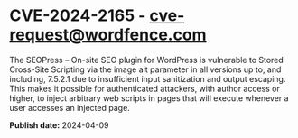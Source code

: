 # CVE-2024-2165 - cve-request@wordfence.com

The SEOPress – On-site SEO plugin for WordPress is vulnerable to Stored Cross-Site Scripting via the image alt parameter in all versions up to, and including, 7.5.2.1 due to insufficient input sanitization and output escaping. This makes it possible for authenticated attackers, with author access or higher, to inject arbitrary web scripts in pages that will execute whenever a user accesses an injected page.

**Publish date:** 2024-04-09
